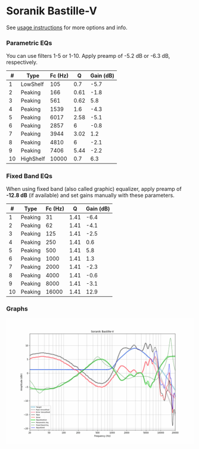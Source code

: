 # Soranik Bastille-V
See [usage instructions](https://github.com/jaakkopasanen/AutoEq#usage) for more options and info.

### Parametric EQs
You can use filters 1-5 or 1-10. Apply preamp of -5.2 dB or -6.3 dB, respectively.

|   # | Type      |   Fc (Hz) |    Q |   Gain (dB) |
|-----|-----------|-----------|------|-------------|
|   1 | LowShelf  |       105 | 0.7  |        -5.7 |
|   2 | Peaking   |       166 | 0.61 |        -1.8 |
|   3 | Peaking   |       561 | 0.62 |         5.8 |
|   4 | Peaking   |      1539 | 1.6  |        -4.3 |
|   5 | Peaking   |      6017 | 2.58 |        -5.1 |
|   6 | Peaking   |      2857 | 6    |        -0.8 |
|   7 | Peaking   |      3944 | 3.02 |         1.2 |
|   8 | Peaking   |      4810 | 6    |        -2.1 |
|   9 | Peaking   |      7406 | 5.44 |        -2.2 |
|  10 | HighShelf |     10000 | 0.7  |         6.3 |

### Fixed Band EQs
When using fixed band (also called graphic) equalizer, apply preamp of **-12.8 dB** (if available) and set gains manually with these parameters.

|   # | Type    |   Fc (Hz) |    Q |   Gain (dB) |
|-----|---------|-----------|------|-------------|
|   1 | Peaking |        31 | 1.41 |        -6.4 |
|   2 | Peaking |        62 | 1.41 |        -4.1 |
|   3 | Peaking |       125 | 1.41 |        -2.5 |
|   4 | Peaking |       250 | 1.41 |         0.6 |
|   5 | Peaking |       500 | 1.41 |         5.8 |
|   6 | Peaking |      1000 | 1.41 |         1.3 |
|   7 | Peaking |      2000 | 1.41 |        -2.3 |
|   8 | Peaking |      4000 | 1.41 |        -0.6 |
|   9 | Peaking |      8000 | 1.41 |        -3.1 |
|  10 | Peaking |     16000 | 1.41 |        12.9 |

### Graphs
![](./Soranik%20Bastille-V.png)
